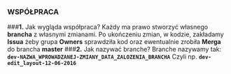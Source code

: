 ### WSPÓŁPRACA
###**1.** Jak wygląda współpraca?
Każdy ma prawo stworzyć własnego **brancha** z własnymi zmianami. Po ukończeniu zmian, w kodzie, zakładamy **Issua** żeby grupa **Owners** sprawdziła kod oraz ewentualnie zrobiła **Merga** do brancha **master**
###**2.** Jak nazywać branche?
Branche nazywamy tak: 
**`dev-NAZWA_WPROWADZANEJ-ZMIANY_DATA_ZALOZENIA_BRANCHA`**
Czyli np.
**`dev-edit_layout-12-06-2016`**
